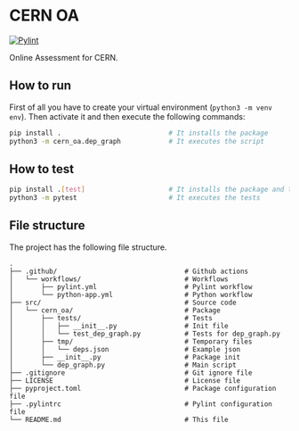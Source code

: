 # CERN OA
[![Pylint](https://github.com/Pinzauti/cern_oa/actions/workflows/pylint.yml/badge.svg)](https://github.com/Pinzauti/cern_oa/actions/workflows/pylint.yml)

Online Assessment for CERN.
## How to run

First of all you have to create your virtual environment (`python3 -m venv env`). Then activate it and then execute the following commands:
```bash
pip install .                           # It installs the package
python3 -m cern_oa.dep_graph            # It executes the script
```

## How to test

```bash
pip install .[test]                     # It installs the package and the test dependencies
python3 -m pytest                       # It executes the tests
```

## File structure
The project has the following file structure.

    .
    ├── .github/                                # Github actions
    │   └── workflows/                          # Workflows                         
    │       ├── pylint.yml                      # Pylint workflow
    │       └── python-app.yml                  # Python workflow
    ├── src/                                    # Source code
    │   └── cern_oa/                            # Package
    │       ├── tests/                          # Tests
    │       │   ├── __init__.py                 # Init file
    │       │   └── test_dep_graph.py           # Tests for dep_graph.py
    │       ├── tmp/                            # Temporary files
    │       │   └── deps.json                   # Example json
    │       ├── __init__.py                     # Package init
    │       └── dep_graph.py                    # Main script
    ├── .gitignore                              # Git ignore file
    ├── LICENSE                                 # License file
    ├── pyproject.toml                          # Package configuration file
    ├── .pylintrc                               # Pylint configuration file
    └── README.md                               # This file




